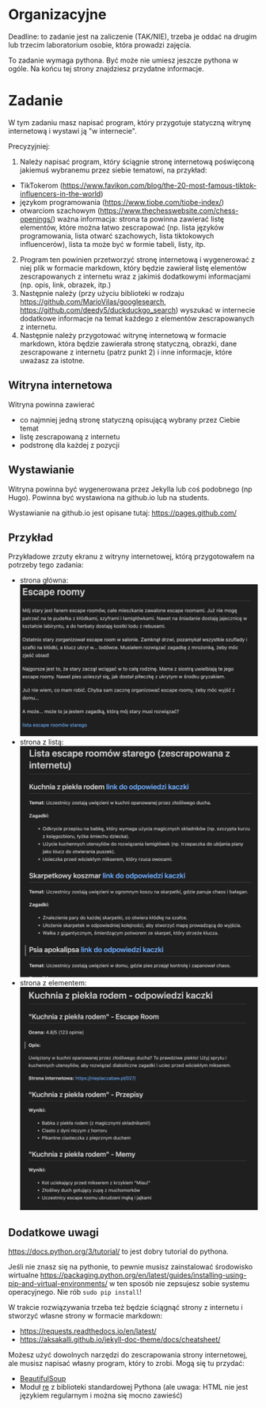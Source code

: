 # Organizacyjne

Deadline: to zadanie jest na zaliczenie (TAK/NIE), trzeba je oddać na drugim lub trzecim laboratorium osobie, która prowadzi zajęcia.

To zadanie wymaga pythona. Być może nie umiesz jeszcze pythona w ogóle. Na końcu tej strony znajdziesz przydatne informacje.


# Zadanie

W tym zadaniu masz napisać program, który przygotuje statyczną witrynę internetową i wystawi ją "w internecie".

Precyzyjniej:
1. Należy napisać program, który ściągnie stronę internetową poświęconą jakiemuś wybranemu przez siebie tematowi, na przykład:
- TikTokerom (https://www.favikon.com/blog/the-20-most-famous-tiktok-influencers-in-the-world)
- językom programowania (https://www.tiobe.com/tiobe-index/)
- otwarciom szachowym (https://www.thechesswebsite.com/chess-openings/)
ważna informacja: strona ta powinna zawierać listę elementów, które można łatwo zescrapować (np. lista języków programowania, lista otwarć szachowych, lista tiktokowych influencerów), lista ta może być w formie tabeli, listy, itp.
2. Program ten powinien przetworzyć stronę internetową i wygenerować z niej plik w formacie markdown, który będzie zawierał listę elementów zescrapowanych z internetu wraz z jakimiś dodatkowymi informacjami (np. opis, link, obrazek, itp.)
3. Następnie należy (przy użyciu biblioteki w rodzaju https://github.com/MarioVilas/googlesearch, https://github.com/deedy5/duckduckgo_search) wyszukać w internecie dodatkowe informacje na temat każdego z elementów zescrapowanych z internetu.
4. Następnie należy przygotować witrynę internetową w formacie markdown, która będzie zawierała stronę statyczną, obrazki, dane zescrapowane z internetu (patrz punkt 2) i inne informacje, które uważasz za istotne.

## Witryna internetowa

Witryna powinna zawierać 

- co najmniej jedną stronę statyczną opisującą wybrany przez Ciebie temat
- listę zescrapowaną z internetu
- podstronę dla każdej z pozycji
 
## Wystawianie

Witryna powinna być wygenerowana przez Jekylla lub coś podobnego (np Hugo).
Powinna być wystawiona na github.io lub na students.

Wystawianie na github.io jest opisane tutaj: https://pages.github.com/

## Przykład

Przykładowe zrzuty ekranu z witryny internetowej, którą przygotowałem na potrzeby tego zadania:

- strona główna: ![lab1_main](lab1_main.png)
- strona z listą: ![lab1_list](lab1_list.png)
- strona z elementem: ![lab1_element](lab1_element.png)

## Dodatkowe uwagi

https://docs.python.org/3/tutorial/ to jest dobry tutorial do pythona.

Jeśli nie znasz się na pythonie, to pewnie musisz zainstalować środowisko wirtualne https://packaging.python.org/en/latest/guides/installing-using-pip-and-virtual-environments/ w ten sposób nie zepsujesz sobie systemu operacyjnego. Nie rób `sudo pip install`!

W trakcie rozwiązywania trzeba też będzie ściągnąć strony z internetu i stworzyć własne strony w formacie markdown:

- https://requests.readthedocs.io/en/latest/
- https://aksakalli.github.io/jekyll-doc-theme/docs/cheatsheet/


Możesz użyć dowolnych narzędzi do zescrapowania strony internetowej, ale musisz napisać własny program, który to zrobi. Mogą się tu przydać:
- [BeautifulSoup](https://www.crummy.com/software/BeautifulSoup/)
- Moduł [re](https://docs.python.org/3/library/re.html) z biblioteki standardowej Pythona (ale uwaga: HTML nie jest językiem regularnym i można się mocno zawieść)


